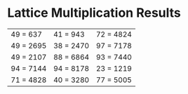 # Lattice Multiplication Results

|   |   |   |
|---|---|---|
| 49 = 637 | 41 = 943 | 72 = 4824 |
| 49 = 2695 | 38 = 2470 | 97 = 7178 |
| 49 = 2107 | 88 = 6864 | 93 = 7440 |
| 94 = 7144 | 94 = 8178 | 23 = 1219 |
| 71 = 4828 | 40 = 3280 | 77 = 5005 |
